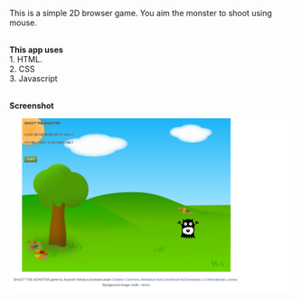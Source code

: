  This is a simple 2D browser game. You aim the monster to shoot using mouse.

<br>
<b>This app uses</b>
<br>
1. HTML.
<br>
2. CSS
<br>
3. Javascript
<br><br>

<b>Screenshot</b> <br>

![alt tag](https://raw.githubusercontent.com/Asutosh11/Monster-Shoot-2D-game-/master/screen.png)



